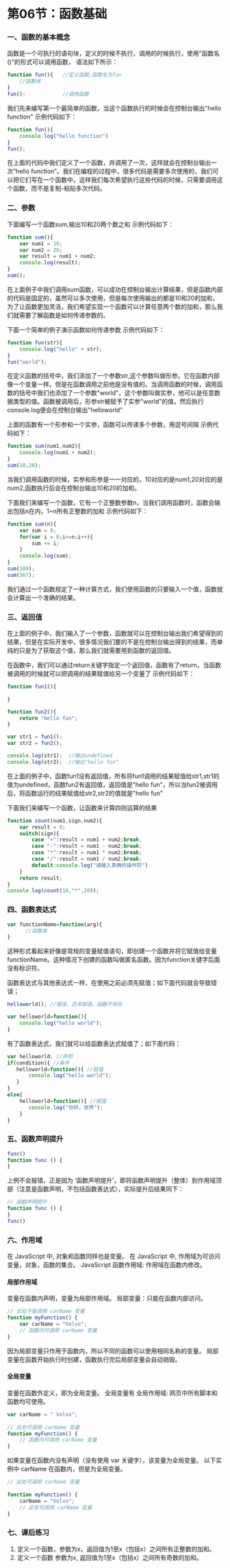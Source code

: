 # 第06节：函数基础

### 一、函数的基本概念

函数是一个可执行的语句块，定义的时候不执行，调用的时候执行，使用"函数名()"的形式可以调用函数，
语法如下所示：

``` js
function fun(){   //定义函数,函数名为fun
    //函数体
}
fun();            //调用函数
```
我们先来编写第一个最简单的函数，当这个函数执行的时候会在控制台输出"hello function"
示例代码如下：

``` js
function fun(){
    console.log("hello function")
}
fun(); 
```
在上面的代码中我们定义了一个函数，并调用了一次，这样就会在控制台输出一次“hello function”。我们在编程的过程中，很多代码是需要多次使用的，我们可以把它们写在一个函数中，这样我们每次希望执行这些代码的时候，只需要调用这个函数，而不是复制-粘贴多次代码。


### 二、参数

下面编写一个函数sum,输出10和20两个数之和
示例代码如下：

``` js
function sum(){
    var num1 = 10;
    var num2 = 20;
    var result = num1 + num2;
    console.log(result);
}
sum();
```

在上面例子中我们调用sum函数，可以成功在控制台输出计算结果，但是函数内部的代码是固定的，虽然可以多次使用，但是每次使用输出的都是10和20的加和，为了让函数更加灵活，我们希望实现一个函数可以计算任意两个数的加和，那么我们就需要了解函数是如何传递参数的。

下面一个简单的例子演示函数如何传递参数
示例代码如下：

``` js
function fun(str){
    console.log("hello" + str);
}
fun("world");
```
在定义函数的括号中，我们添加了一个参数str,这个参数叫做形参。它在函数内部像一个变量一样。但是在函数调用之前他是没有值的。当调用函数的时候，调用函数的括号中我们也添加了一个参数"world"，这个参数叫做实参，他可以是任意数据类型的值。函数被调用后，形参str被赋予了实参"world"的值，然后执行console.log便会在控制台输出"helloworld"

上面的函数有一个形参和一个实参，函数可以传递多个参数，用逗号间隔
示例代码如下：

``` js
function sum(num1,num2){
    console.log(num1 + num2);
}
sum(10,20);
```
当我们调用函数的时候，实参和形参是一一对应的，10对应的是num1,20对应的是num2,函数执行后会在控制台输出10和20的加和。

下面我们来编写一个函数，它有一个正整数参数n，当我们调用函数时，函数会输出包括n在内，1~n所有正整数的加和
示例代码如下：

``` js
function sum(n){
    var sum = 0;
    for(var i = 0;i<=n;i++){
        sum += i;
    }
    console.log(sum);
}
sum(100);
sum(567);
```
我们通过一个函数规定了一种计算方式，我们使用函数的只要输入一个值，函数就会计算出一个准确的结果。

### 三、返回值
在上面的例子中，我们输入了一个参数，函数就可以在控制台输出我们希望得到的结果，但是在实际开发中，很多情况我们要的不是在控制台输出得到的结果，而单纯的只是为了获取这个值，那么我们就需要用到函数的返回值。

在函数中，我们可以通过return关键字指定一个返回值，函数有了return，当函数被调用的时候就可以把调用的结果赋值给另一个变量了
示例代码如下：

``` js
function fun1(){
    
}

function fun2(){
    return "hello fun";
}

var str1 = fun1();
var str2 = fun2();

console.log(str1);  //输出undefined
console.log(str2);  //输出"hello fun"
```
在上面的例子中，函数fun1没有返回值，所有将fun1调用的结果赋值给str1,str1的值为undefined，函数fun2有返回值，返回值是"hello fun"，所以当fun2被调用后，将函数运行的结果赋值给str2,str2的值就是"hello fun"

下面我们来编写一个函数，让函数来计算四则运算的结果

``` js
function count(num1,sign,num2){
    var result = 0;
    switch(sign){
        case "+":result = num1 + num2;break;
        case "-":result = num1 - num2;break;
        case "*":result = num1 * num2;break;
        case "/":result = num1 / num2;break;
        default:console.log("请输入真确的操作符")
    }
    return result;
}
console.log(count(10,"*",20));
```

### 四、函数表达式
   
```js
var functionName=function(arg){
      //函数体
}
```
 这种形式看起来好像是常规的变量赋值语句，即创建一个函数并将它赋值给变量functionName。这种情况下创建的函数叫做匿名函数。因为function关键字后面没有标识符。

函数表达式与其他表达式一样，在使用之前必须先赋值；如下面代码就会导致错误；

```js
helloworld(); //错误，还未赋值，函数不存在

var helloworld=function(){
    console.log("hello world");
}
```
 有了函数表达式，我们就可以给函数表达式赋值了；如下面代码：
```js
var helloworld; //声明
if(condition){ //条件
   helloworld=function(){ //赋值
       console.log("hello world"); 
   }
}
else{
    helloworld=function(){ //赋值
       console.log("你好，世界");
    }
}
```

### 五、函数声明提升
```js
func()
function func () {
}
```
上例不会报错，正是因为 ‘函数声明提升’，即将函数声明提升（整体）到作用域顶部（注意是函数声明，不包括函数表达式），实际提升后结果同下：
 ```js
// 函数声明提升
function func () {
}
func()
```

### 六、作用域
在 JavaScript 中, 对象和函数同样也是变量。
在 JavaScript 中, 作用域为可访问变量，对象，函数的集合。
JavaScript 函数作用域: 作用域在函数内修改。
#### 局部作用域
变量在函数内声明，变量为局部作用域。
局部变量：只能在函数内部访问。
```js
// 此处不能调用 carName 变量
function myFunction() {
    var carName = "Volvo";
    // 函数内可调用 carName 变量
}
```
因为局部变量只作用于函数内，所以不同的函数可以使用相同名称的变量。
局部变量在函数开始执行时创建，函数执行完后局部变量会自动销毁。
#### 全局变量
变量在函数外定义，即为全局变量。
全局变量有 全局作用域: 网页中所有脚本和函数均可使用。 
```js
var carName = " Volvo";
 
// 此处可调用 carName 变量
function myFunction() {
    // 函数内可调用 carName 变量
}
```
如果变量在函数内没有声明（没有使用 var 关键字），该变量为全局变量。
以下实例中 carName 在函数内，但是为全局变量。
```js
// 此处可调用 carName 变量
 
function myFunction() {
    carName = "Volvo";
    // 此处可调用 carName 变量
}
```
### 七、课后练习

1. 定义一个函数，参数为x，返回值为1至x（包括x）之间所有正整数的加和。
2. 定义一个函数  参数为x, 返回值为1至x（包括x）之间所有奇数的加和。